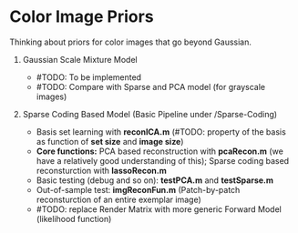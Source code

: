 # Color Image Priors
Thinking about priors for color images that go beyond Gaussian.

1. Gaussian Scale Mixture Model
    - #TODO: To be implemented
    - #TODO: Compare with Sparse and PCA model (for grayscale images)

2. Sparse Coding Based Model (Basic Pipeline under /Sparse-Coding)
    - Basis set learning with **reconICA.m** (#TODO: property of the basis as function of **set size** and **image size**)
    - **Core functions:**
    PCA based reconstruction with **pcaRecon.m** (we have a relatively good understanding of this); Sparse coding based reconsturction with **lassoRecon.m**    
    - Basic testing (debug and so on): **testPCA.m** and **testSparse.m**
    - Out-of-sample test: **imgReconFun.m** (Patch-by-patch reconsturction of an entire exemplar image)
    - #TODO: replace Render Matrix with more generic Forward Model (likelihood function)
